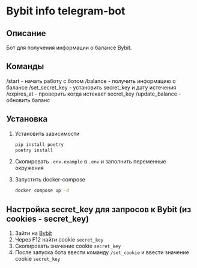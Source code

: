 # Bybit info telegram-bot

## Описание

Бот для получения информации о балансе Bybit.

## Команды

/start - начать работу с ботом
/balance - получить информацию о балансе
/set_secret_key - установить secret_key и дату истечения
/expires_at - проверить когда истекает secret_key
/update_balance - обновить баланс

## Установка

1. Установить зависимости
    ```bash
    pip install poetry
    poetry install
    ```

2. Скопировать `.env.example` в `.env` и заполнить переменные окружения

3. Запустить docker-compose
    ```bash
    docker compose up -d
    ```

## Настройка secret_key для запросов к Bybit (из cookies - secret_key)

1. Зайти на [Bybit](https://www.bybit.com/)
2. Через F12 найти cookie `secret_key`
3. Скопировать значение cookie `secret_key`
4. После запуска бота ввести команду `/set_cookie` и ввести значение cookie `secret_key`
